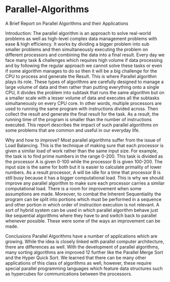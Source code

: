 # Parallel-Algorithms
A Brief Report on Parallel Algorithms and their Applications

Introduction:
The parallel algorithm is an approach to solve real-world problems as well as
high-level complex data management problems with ease & high efficiency. It
works by dividing a bigger problem into sub smaller problems and then
simultaneously executing the problem on different processors and combining
the data into a final result.
Every day we face many task & challenges which requires high volume if data
processing and by following the regular approach we cannot solve these
tasks or even if some algorithm manages to do so then it will be a big
challenge for the CPU to process and generate the Result.
This is where Parallel algorithm plays its role. These types of algorithms are
carefully designed to manage a large volume of data and then rather than
putting everything onto a single CPU, it divides the problem into subtask that
runs the same algorithm but on a smaller scale with a lesser volume of data
and executes all the subtasks simultaneously on every CPU core. In other
words, multiple processors are used to running the same program with
instructions divided across. Then collect the result and generate the final
result for the task.
As a result, the running time of the program is smaller than the number of
instructions executed.
This report describes the impact of such parallel algorithms on some
problems that are common and useful in our everyday life.


Why and how to improve?
Most parallel algorithms suffer from the issue of Load Balancing. This is the
technique of making sure that each processor is given a similar load of work rather
than the same input size. For example, the task is to find prime numbers in the range
0-200. This task is divided as the processor A is given 0-100 while the processor B is
given 100-200. The input size is the same for both but it is easier to calculate
primality of lower numbers. As a result processor, A will be idle for a time that
processor B is still busy because it has a bigger computational load.
This is why we should improve any parallel algorithm to make sure each processor
carries a similar computational load.
There is a room for improvement when some assumptions are made. Moreover, to
combat the Inherent Sequentiality the program can be split into portions which must
be performed in a sequence and other portion in which order of instruction execution
is not relevant.
A sort of hybrid system can be used in which parallel algorithm behave just like
sequential algorithms where they have to and switch back to parallel whenever
possible. These were some of the ways an improvement can be made.


Conclusions
Parallel Algorithms have a number of applications which are growing. While the idea
is closely linked with parallel computer architecture, there are differences as well.
With the development of parallel algorithms, many sorting algorithms are improved
12
further like the Parallel Merge Sort and the Hyper Quick Sort. We learned that there
can be many other applications of this class of algorithms as well, however, these
require special parallel programming languages which feature data structures such
as hypercubes for communications between the processors.


